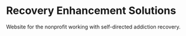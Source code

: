 # Recovery Enhancement Solutions

Website for the nonprofit working with self-directed addiction recovery.
